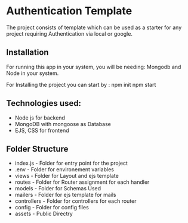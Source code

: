 # Authentication Template
The project consists of template which can be used as a starter for any project requiring Authentication via local or google.

## Installation
For running this app in your system, you will be needing:
Mongodb and Node in your system.

For Installing the project you can start by :
npm init
npm start

## Technologies used:
* Node js for backend
* MongoDB with mongoose as Database
* EJS, CSS for frontend

## Folder Structure
* index.js - Folder for entry point for the project
* .env - Folder for environement variables
* views - Folder for Layout and ejs template
* routes - Folder for Router assignment for each handler
* models - Folder for Schemas Used 
* mailers - Folder for ejs template for mails
* controllers - Folder for controllers for each router
* config - Folder for config files
* assets - Public Directry
